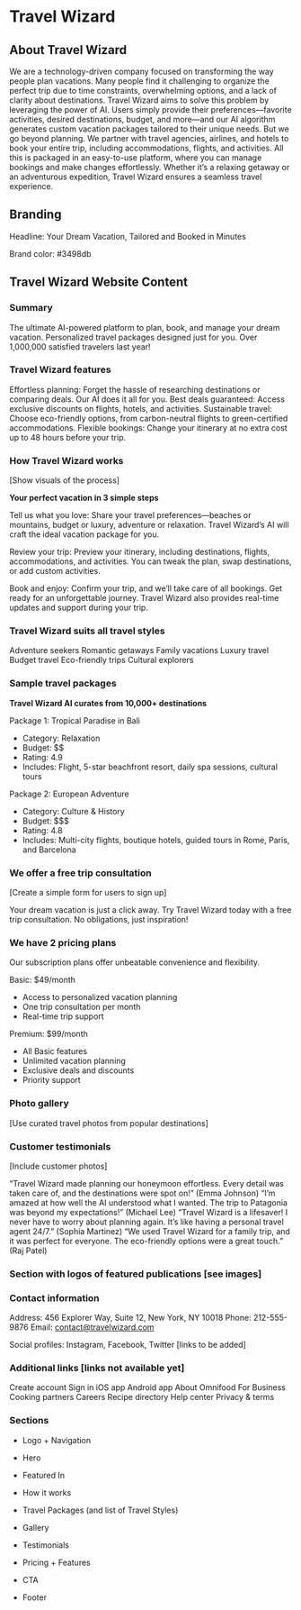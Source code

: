 # Travel Wizard

## About Travel Wizard

We are a technology-driven company focused on transforming the way people plan vacations. Many people find it challenging to organize the perfect trip due to time constraints, overwhelming options, and a lack of clarity about destinations. Travel Wizard aims to solve this problem by leveraging the power of AI. Users simply provide their preferences—favorite activities, desired destinations, budget, and more—and our AI algorithm generates custom vacation packages tailored to their unique needs. But we go beyond planning. We partner with travel agencies, airlines, and hotels to book your entire trip, including accommodations, flights, and activities. All this is packaged in an easy-to-use platform, where you can manage bookings and make changes effortlessly. Whether it’s a relaxing getaway or an adventurous expedition, Travel Wizard ensures a seamless travel experience.

## Branding

Headline: Your Dream Vacation, Tailored and Booked in Minutes

Brand color: #3498db

## Travel Wizard Website Content

### Summary

The ultimate AI-powered platform to plan, book, and manage your dream vacation. Personalized travel packages designed just for you. Over 1,000,000 satisfied travelers last year!

### Travel Wizard features

Effortless planning: Forget the hassle of researching destinations or comparing deals. Our AI does it all for you.
Best deals guaranteed: Access exclusive discounts on flights, hotels, and activities.
Sustainable travel: Choose eco-friendly options, from carbon-neutral flights to green-certified accommodations.
Flexible bookings: Change your itinerary at no extra cost up to 48 hours before your trip.

### How Travel Wizard works

[Show visuals of the process]

**Your perfect vacation in 3 simple steps**

Tell us what you love: Share your travel preferences—beaches or mountains, budget or luxury, adventure or relaxation. Travel Wizard’s AI will craft the ideal vacation package for you.

Review your trip: Preview your itinerary, including destinations, flights, accommodations, and activities. You can tweak the plan, swap destinations, or add custom activities.

Book and enjoy: Confirm your trip, and we’ll take care of all bookings. Get ready for an unforgettable journey. Travel Wizard also provides real-time updates and support during your trip.

### Travel Wizard suits all travel styles

Adventure seekers
Romantic getaways
Family vacations
Luxury travel
Budget travel
Eco-friendly trips
Cultural explorers

### Sample travel packages

**Travel Wizard AI curates from 10,000+ destinations**

Package 1: Tropical Paradise in Bali

- Category: Relaxation
- Budget: $$
- Rating: 4.9
- Includes: Flight, 5-star beachfront resort, daily spa sessions, cultural tours

Package 2: European Adventure

- Category: Culture & History
- Budget: $$$
- Rating: 4.8
- Includes: Multi-city flights, boutique hotels, guided tours in Rome, Paris, and Barcelona

### We offer a free trip consultation

[Create a simple form for users to sign up]

Your dream vacation is just a click away. Try Travel Wizard today with a free trip consultation. No obligations, just inspiration!

### We have 2 pricing plans

Our subscription plans offer unbeatable convenience and flexibility.

Basic: $49/month

- Access to personalized vacation planning
- One trip consultation per month
- Real-time trip support

Premium: $99/month

- All Basic features
- Unlimited vacation planning
- Exclusive deals and discounts
- Priority support

### Photo gallery

[Use curated travel photos from popular destinations]

### Customer testimonials

[Include customer photos]

“Travel Wizard made planning our honeymoon effortless. Every detail was taken care of, and the destinations were spot on!” (Emma Johnson)
“I’m amazed at how well the AI understood what I wanted. The trip to Patagonia was beyond my expectations!” (Michael Lee)
“Travel Wizard is a lifesaver! I never have to worry about planning again. It’s like having a personal travel agent 24/7.” (Sophia Martinez)
“We used Travel Wizard for a family trip, and it was perfect for everyone. The eco-friendly options were a great touch.” (Raj Patel)

### Section with logos of featured publications [see images]

### Contact information

Address: 456 Explorer Way, Suite 12, New York, NY 10018
Phone: 212-555-9876
Email: contact@travelwizard.com

Social profiles: Instagram, Facebook, Twitter [links to be added]

### Additional links [links not available yet]

Create account
Sign in
iOS app
Android app
About Omnifood
For Business
Cooking partners
Careers
Recipe directory
Help center
Privacy & terms

### Sections

- Logo + Navigation
- Hero
- Featured In
- How it works
- Travel Packages (and list of Travel Styles)
- Gallery
- Testimonials
- Pricing + Features
- CTA

- Footer
